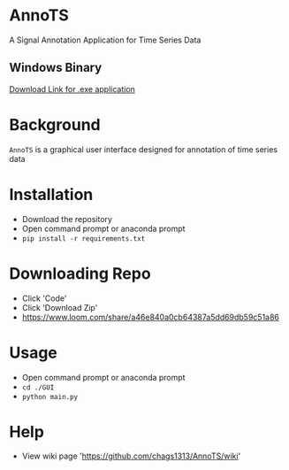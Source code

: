 # AnnoTS
A Signal Annotation Application for Time Series Data

## Windows Binary
[Download Link for .exe application](https://drive.google.com/file/d/1qGM6XhboWKBy236scnjpAWY1NHO6cM8b/view?usp=sharing)

# Background
`AnnoTS` is a graphical user interface designed for annotation of time series data

# Installation
- Download the repository
- Open command prompt or anaconda prompt
- `pip install -r requirements.txt`

# Downloading Repo
- Click 'Code'
- Click 'Download Zip'
- https://www.loom.com/share/a46e840a0cb64387a5dd69db59c51a86

# Usage
- Open command prompt or anaconda prompt
- `cd ./GUI`
- `python main.py`

# Help
- View wiki page 'https://github.com/chags1313/AnnoTS/wiki'

